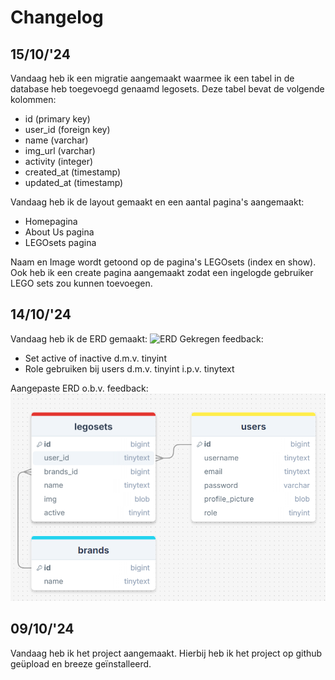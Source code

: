 # Changelog

## 15/10/'24

Vandaag heb ik een migratie aangemaakt waarmee ik een tabel in de database heb toegevoegd genaamd legosets. Deze tabel bevat de volgende kolommen:
- id (primary key)
- user_id (foreign key)
- name (varchar)
- img_url (varchar)
- activity (integer)
- created_at (timestamp)
- updated_at (timestamp)

Vandaag heb ik de layout gemaakt en een aantal pagina's aangemaakt:
- Homepagina
- About Us pagina
- LEGOsets pagina

Naam en Image wordt getoond op de pagina's LEGOsets (index en show).
Ook heb ik een create pagina aangemaakt zodat een ingelogde gebruiker LEGO sets zou kunnen toevoegen.

## 14/10/'24

Vandaag heb ik de ERD gemaakt: ![ERD](/img/erd.png)
Gekregen feedback:
- Set active of inactive d.m.v. tinyint
- Role gebruiken bij users d.m.v. tinyint i.p.v. tinytext

Aangepaste ERD o.b.v. feedback: ![ERD](/img/erdnew.png)

## 09/10/'24

Vandaag heb ik het project aangemaakt. Hierbij heb ik het project op github geüpload en breeze geïnstalleerd.


